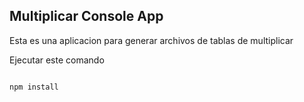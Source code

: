 ## Multiplicar Console App

Esta es una aplicacion para generar archivos de tablas de 
multiplicar

Ejecutar este comando

```

npm install
```